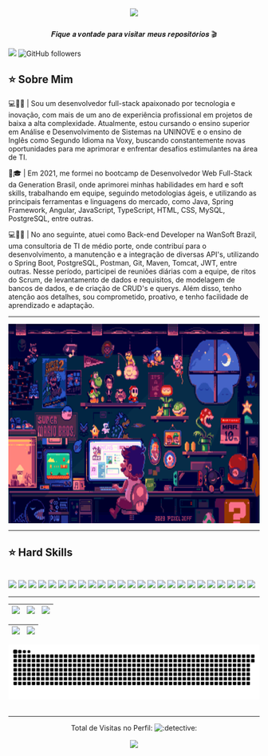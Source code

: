 
<h1 align="center">
<img src="https://readme-typing-svg.herokuapp.com/?font=Righteous&size=35&center=true&vCenter=true&width=500&height=70&duration=4000&lines=Olá!+👋+seja+bem+vindo(a)!;" />
</h1>

<p align="center"> 𝑭𝒊𝒒𝒖𝒆 𝒂 𝒗𝒐𝒏𝒕𝒂𝒅𝒆 𝒑𝒂𝒓𝒂 𝒗𝒊𝒔𝒊𝒕𝒂𝒓 𝒎𝒆𝒖𝒔 𝒓𝒆𝒑𝒐𝒔𝒊𝒕𝒐́𝒓𝒊𝒐𝒔 🎬 </p>

![](https://komarev.com/ghpvc/?username=RobsonCoura&color=CC6699) ![GitHub followers](https://img.shields.io/github/followers/RobsonCoura?label=Follow&style=social)



 ## ⭐️ Sobre Mim


  <p align="left">
💻🧔🏻 | Sou um desenvolvedor full-stack apaixonado por tecnologia e inovação, com mais de um ano de experiência profissional em projetos de baixa a alta complexidade. Atualmente, estou cursando o ensino superior em Análise e Desenvolvimento de Sistemas na UNINOVE e o ensino de Inglês como Segundo Idioma na Voxy, buscando constantemente novas oportunidades para me aprimorar e enfrentar desafios estimulantes na área de TI. 

📆🎓 | Em 2021, me formei no bootcamp de Desenvolvedor Web Full-Stack da Generation Brasil, onde aprimorei minhas habilidades em hard e soft skills, trabalhando em equipe, seguindo metodologias ágeis, e utilizando as principais ferramentas e linguagens do mercado, como Java, Spring Framework, Angular, JavaScript, TypeScript, HTML, CSS, MySQL, PostgreSQL, entre outras. 

💻🤝🏻 | No ano seguinte, atuei como Back-end Developer na WanSoft Brazil, uma consultoria de TI de médio porte, onde contribuí para o desenvolvimento, a manutenção e a integração de diversas API's, utilizando o Spring Boot, PostgreSQL, Postman, Git, Maven, Tomcat, JWT, entre outras. Nesse período, participei de reuniões diárias com a equipe, de ritos do Scrum, de levantamento de dados e requisitos, de modelagem de bancos de dados, e de criação de CRUD's e querys. Além disso, tenho atenção aos detalhes, sou comprometido, proativo, e tenho facilidade de aprendizado e adaptação.
  </p>

  
---

<img src="https://github.com/RobsonCoura/RobsonCoura/blob/main/media/mario-bros-bedroom.gif" height="400" width="1500" align="center">

   ---
   ## ⭐️ Hard Skills
  
<div style="display: inline_block"><br>
  <!-- Java --> <img src="https://img.shields.io/badge/java-323330.svg?style=for-the-badge&logo=openjdk&logoColor=CC2927">
  <!-- Spring Boot --> <img src="https://img.shields.io/badge/spring-323330.svg?style=for-the-badge&logo=spring&logoColor=%236DB33F">
  <!-- IDEA Intellij --> <img src="https://img.shields.io/badge/IntelliJIDEA-323330.svg?style=for-the-badge&logo=intellij-idea&logoColor=white">
  <!-- JavaScript --> <img src="https://img.shields.io/badge/JavaScript-323330?style=for-the-badge&logo=javascript&logoColor=F7DF1E">
  <!-- TypeScript --> <img src="https://img.shields.io/badge/TypeScript-323330?style=for-the-badge&logo=typescript&logoColor=007ACC">
  <!-- Angular --> <img src="https://img.shields.io/badge/Angular-323330?style=for-the-badge&logo=angular&logoColor=CC2927">
  <!-- HTML5 --> <img src="https://img.shields.io/badge/HTML5-323330?style=for-the-badge&logo=html5&logoColor=E34F26">
  <!-- CSS3 --> <img src="https://img.shields.io/badge/CSS3-323330?style=for-the-badge&logo=css3&logoColor=1572B6">
  <!-- Node Js --> <img src="https://img.shields.io/badge/Node%20js-323330?style=for-the-badge&logo=nodedotjs&logoColor=339933">
  <!-- Nest Js --> <img src="https://img.shields.io/badge/Nestjs-323330?style=for-the-badge&logo=Nestjs&logoColor=CC2927">
  <!-- Python --> <img src="https://img.shields.io/badge/Python-323330?style=for-the-badge&logo=python&logoColor=1572B6" />
  <!-- Visual Studio Code --> <img src="https://img.shields.io/badge/Visual studio code%20-323330?style=for-the-badge&logo=Visual studio code&logoColor=8B008B">
  <!-- Docker --> <img src="https://img.shields.io/badge/Docker%20-323330?style=for-the-badge&logo=Docker&logoColor=blue">
  <!-- SQL --> <img src="https://img.shields.io/badge/Microsoft%20SQL%20Server-323330?style=for-the-badge&logo=microsoft%20sql%20server&logoColor=CC2927">
  <!-- MySQL --> <img src="https://img.shields.io/badge/MySql-323330?style=for-the-badge&logo=mysql&logoColor=blue">
  <!-- PostgreSQL --> <img src="https://img.shields.io/badge/PostgreSQL-323330?style=for-the-badge&logo=postgreSQL&logoColor=blue">
  <!-- Postman --> <img src="https://img.shields.io/badge/Postman-323330?style=for-the-badge&logo=Postman&logoColor=EF5B25">
  <!-- Insomnia --> <img src="https://img.shields.io/badge/Insomnia-323330?style=for-the-badge&logo=Insomnia&logoColor=800080">
  <!-- Json --> <img src="https://img.shields.io/badge/json-323330?style=for-the-badge&logo=json&logoColor=d3d3d3">
  <!-- Swagger --> <img src="https://img.shields.io/badge/Swagger%20-323330?style=for-the-badge&logo=Swagger&logoColor=32de84">
  <!-- Scrum --> <img src="https://img.shields.io/badge/scrum-323330?style=for-the-badge&logo=scrum&logoColor=white">
  <!-- Azure DevOps --> <img src="https://img.shields.io/badge/Azure DevOps%20-323330?style=for-the-badge&logo=Azure DevOps&logoColor=blue">
  <!-- Git --> <img src="https://img.shields.io/badge/Git-323330?style=for-the-badge&logo=Git&logoColor=CC2927">
  <!-- Git Lab --> <img src="https://img.shields.io/badge/GitLab%20-323330?style=for-the-badge&logo=GitLab&logoColor=EF5B25">
  <!-- Git Hub --> <img src="https://img.shields.io/badge/GitHub%20-323330?style=for-the-badge&logo=GitHub&logoColor=8B008B">

---

 <!-- 
theme=ocean_dark 
tokyonight: 35AFA3 Green | BF91F3 Purple | 1A1B27 Dark 
-->

| ![](http://github-profile-summary-cards.vercel.app/api/cards/stats?username=RobsonCoura&theme=tokyonight) | ![](http://github-profile-summary-cards.vercel.app/api/cards/repos-per-language?username=RobsonCoura&hide=Html&theme=tokyonight) | ![](http://github-profile-summary-cards.vercel.app/api/cards/most-commit-language?username=RobsonCoura&theme=tokyonight) |
| :-------------------------------------------------------------------------------------------------------: | :------------------------------------------------------------------------------------------------------------------------------: | :----------------------------------------------------------------------------------------------------------------------: |

| ![](http://github-profile-summary-cards.vercel.app/api/cards/profile-details?username=RobsonCoura&theme=tokyonight) | ![](https://github-readme-streak-stats.herokuapp.com/?user=RobsonCoura&theme=tokyonight&hide_border=true&date_format=M%20j%5B%2C%20Y%5D&background=1A1B27&stroke=35AFA3&ring=BF91F3&fire=BF91F3&currStreakNum=BF91F3&sideNums=BF91F3&currStreakLabel=BF91F3&sideLabels=BF91F3&dates=35AFA3) |
| :-----------------------------------------------------------------------------------------------------------------: | :-----------------------------------------------------------------------------------------------------------------------------------------------------------------------------------------------------------------------------------------------------------------------------------------: |
  </div>
   
<picture>
  <source media="(prefers-color-scheme: dark)" srcset="https://raw.githubusercontent.com/RobsonCoura/RobsonCoura/output/github-contribution-grid-snake-dark.svg">
  <source media="(prefers-color-scheme: light)" srcset="https://raw.githubusercontent.com/RobsonCoura/RobsonCoura/output/github-contribution-grid-snake.svg">
  <img alt="github contribution grid snake animation" src="https://raw.githubusercontent.com/RobsonCoura/RobsonCoura/output/github-contribution-grid-snake.svg">
</picture>
<br><br>
 
 ---
  
<p align="center"> Total de Visitas no Perfil: <img src="https://em-content.zobj.net/thumbs/120/apple/325/detective_1f575-fe0f.png" alt=":detective:" height="24" width="24" /> </p>
<p align="center"> 
   <img align="center" src="https://profile-counter.glitch.me/RobsonCoura/count.svg" />
</p>

